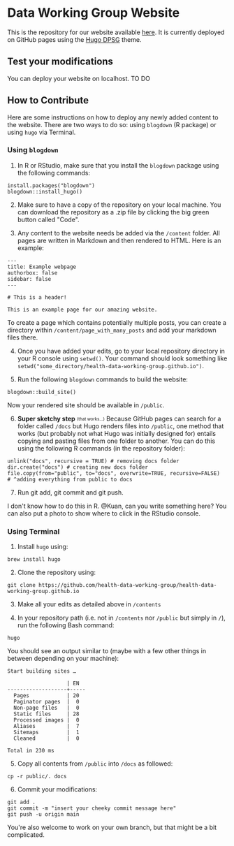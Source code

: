 # Data Working Group Website

This is the repository for our website available [here](https://health-data-working-group.github.io/). It is currently deployed on GitHub pages using the [Hugo DPSG](https://github.com/pfadfinder-konstanz/hugo-dpsg) theme.

## Test your modifications

You can deploy your website on localhost. TO DO

## How to Contribute

Here are some instructions on how to deploy any newly added content to the website. There are two ways to do so: using `blogdown` (R package) or using `hugo` via Terminal.

### Using `blogdown`

1. In R or RStudio, make sure that you install the `blogdown` package using the following commands:

```{r}
install.packages("blogdown")
blogdown::install_hugo()
```

2. Make sure to have a copy of the repository on your local machine. You can download the repository as a .zip file by clicking the big green button called "Code".

3. Any content to the website needs be added via the `/content` folder. All pages are written in Markdown and then rendered to HTML. Here is an example:

```{markdown}
---
title: Example webpage
authorbox: false
sidebar: false
---

# This is a header!

This is an example page for our amazing website.
```

To create a page which contains potentially multiple posts, you can create a directory within `/content/page_with_many_posts` and add your markdown files there.

4. Once you have added your edits, go to your local repository directory in your R console using `setwd()`. Your command should look something like `setwd("some_directory/health-data-working-group.github.io")`.

5. Run the following `blogdown` commands to build the website:

```{r}
blogdown::build_site()
```

Now your rendered site should be available in `/public`.

6. **Super sketchy step** <sub><sup>(that works...)</sup></sub> Because GitHub pages can search for a folder called `/docs` but Hugo renders files into `/public`, one method that works (but probably not what Hugo was initially designed for) entails copying and pasting files from one folder to another. You can do this using the following R commands (in the repository folder):

```{r}
unlink("docs", recursive = TRUE) # removing docs folder
dir.create("docs") # creating new docs folder
file.copy(from="public", to="docs", overwrite=TRUE, recursive=FALSE)
# ^adding everything from public to docs
```

7. Run git add, git commit and git push.

I don't know how to do this in R. @Kuan, can you write something here? You can also put a photo to show where to click in the RStudio console.

### Using Terminal

1. Install `hugo` using:

```
brew install hugo
```

2. Clone the repository using:

```
git clone https://github.com/health-data-working-group/health-data-working-group.github.io
```

3. Make all your edits as detailed above in `/contents`

4. In your repository path (i.e. not in `/contents` nor `/public` but simply in `/`), run the following Bash command:

```
hugo
```

You should see an output similar to (maybe with a few other things in between depending on your machine):

```
Start building sites … 

                   | EN  
-------------------+-----
  Pages            | 20  
  Paginator pages  |  0  
  Non-page files   |  0  
  Static files     | 28  
  Processed images |  0  
  Aliases          |  7  
  Sitemaps         |  1  
  Cleaned          |  0  

Total in 230 ms
```

5. Copy all contents from `/public` into `/docs` as followed:

```
cp -r public/. docs
```

6. Commit your modifications:

```
git add .
git commit -m "insert your cheeky commit message here"
git push -u origin main
```

You're also welcome to work on your own branch, but that might be a bit complicated.